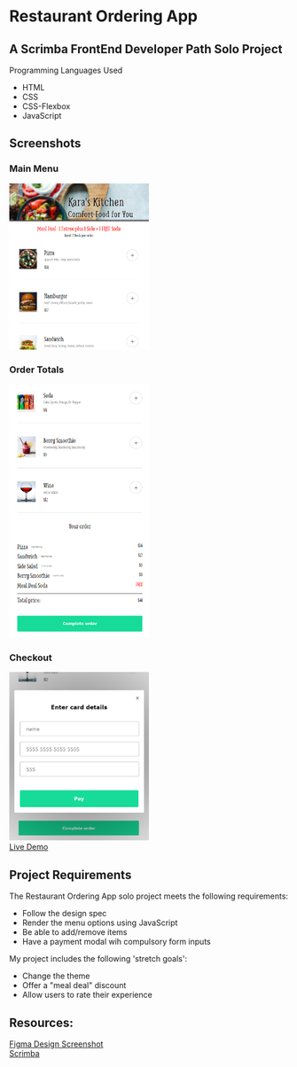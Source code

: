# Restaurant Ordering App

## A Scrimba FrontEnd Developer Path Solo Project
Programming Languages Used
<ul>
<li>HTML</li>
<li>CSS</li>
<li>CSS-Flexbox</li>
<li>JavaScript</li>
</ul>

## Screenshots
### Main Menu
<img src="https://github.com/famanakis/Scrimba/blob/main/m05-solo-restaraunt-ordering-app/assets/screenshot-main.png" width=50% height=50%><br>
### Order Totals
<img src="https://github.com/famanakis/Scrimba/blob/main/m05-solo-restaraunt-ordering-app/assets/Screenshot-totals.png" width=50% height=50%><br>
### Checkout
<img src="https://github.com/famanakis/Scrimba/blob/main/m05-solo-restaraunt-ordering-app/assets/screenshot-checkout.png" width=50% height=50%><br>
[Live Demo](https://9tfdev-m5-solo-restaurant-order-app.netlify.app/)
 
## Project Requirements
 The Restaurant Ordering App solo project meets the following requirements:
 <ul>
 <li>Follow the design spec</li>
 <li>Render the menu options using JavaScript</li>
 <li>Be able to add/remove items</li>
 <li>Have a payment modal wih compulsory form inputs</li>
 </ul>
 
 My project includes the following 'stretch goals':
 <ul>
<li>Change the theme</li>
<li>Offer a "meal deal" discount</li>
<li>Allow users to rate their experience</li>
</ul>
 
## Resources:
  [Figma Design Screenshot](https://github.com/famanakis/Scrimba/blob/main/m05-solo-restaraunt-ordering-app/assets/figma-design.png)<br>
 [Scrimba](https://scrimba.com/)


